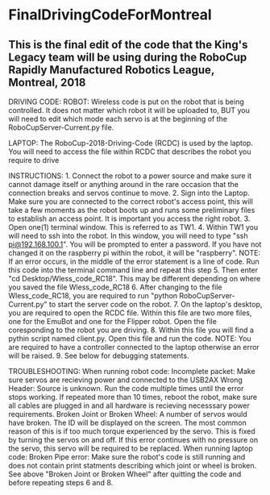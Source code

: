 # FinalDrivingCodeForMontreal
This is the final edit of the code that the King's Legacy team will be using during the RoboCup Rapidly Manufactured Robotics League, Montreal, 2018 
-----------------------------------------------------------------------------------------------------------------------------
DRIVING CODE:
  ROBOT:
    Wireless code is put on the robot that is being controlled. It does not matter which robot it will be uploaded to, BUT you     will need to edit which mode each servo is at the beginning of the RoboCupServer-Current.py file.

  LAPTOP:
    The RoboCup-2018-Driving-Code (RCDC) is used by the laptop. You will need to access the file within RCDC that describes the robot you require to drive
  
  INSTRUCTIONS:
    1. Connect the robot to a power source and make sure it cannot damage itself or anything around in the rare occasion that the connection breaks and servos continue to move.
    2. Sign into the Laptop. Make sure you are connected to the correct robot's access point, this will take a few moments as the robot boots up and runs some preliminary files to establish an access point. It is important you access the right robot.
    3. Open one(1) terminal window. This is referred to as TW1.
    4. Within TW1 you will need to ssh into the robot. In this window, you will need to type "ssh pi@192.168.100.1". You will be prompted to enter a password. If you have not changed it on the raspberry pi within the robot, it will be "raspberry". NOTE: If an error occurs, in the middle of the error statement is a line of code. Run this code into the terminal command line and repeat this step
    5. Then enter "cd Desktop/Wless_code_RC18". This may be different depending on where you saved the file Wless_code_RC18
    6. After changing to the file Wless_code_RC18, you are required to run "python RoboCupServer-Current.py" to start the server code on the robot.
    7. On the laptop's desktop, you are required to open the RCDC file. Within this file are two more files, one for the EmuBot and one for the Flipper robot. Open the file coresponding to the robot you are driving.
    8. Within this file you will find a pythin script named client.py. Open this file and run the code. NOTE: You are required to have a controller connected to the laptop otherwise an error will be raised.
    9. See below for debugging statements.
  
  TROUBLESHOOTING:
    When running robot code:
      Incomplete packet:
        Make sure servos are recieving power and connected to the USB2AX
      Wrong Header:
        Source is unknown. Run the code multiple times until the error stops working. If repeated more than 10 times, reboot the robot, make sure all cables are plugged in and all hardware is recieving necesssary power requirements.
      Broken Joint or Broken Wheel:
        A number of servos would have broken. The ID will be displayed on the screen. The most common reason of this is if too much torque experienced by the servo. This is fixed by turning the servos on and off. If this error continues with no pressure on the servo, this servo will be required to be replaced.
    When running laptop code:
      Broken Pipe error:
        Make sure the robot's code is still running and does not contain print statments describing which joint or wheel is broken. See above "Broken Joint or Broken Wheel" after quitting the code and before repeating steps 6 and 8.
    
